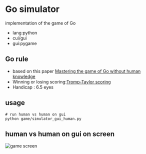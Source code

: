 # Go simulator
implementation of the game of Go
- lang:python
- cui/gui
- gui:pygame
## Go rule
- based on this paper [Mastering the game of Go without human knowledge](https://www.nature.com/articles/nature24270)
- Winning or losing scoring:[Tromp-Taylor scoring](https://senseis.xmp.net/?TrompTaylorRules)
- Handicap : 6.5 eyes
## usage
```
# run human vs human on gui
python game/simulator_gui_human.py
```
## human vs human on gui on screen
![game screen](https://github.com/ven-kyoshiro/go_simulator/blob/master/image.png?raw=true)


